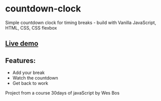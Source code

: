 # countdown-clock

Simple countdown clock for timing breaks - build with Vanilla JavaScript, HTML, CSS, CSS flexbox

## [Live demo](https://alexgooner12-countdown-clock.glitch.me/countdown%20clock)

## Features:
- Add your break
- Watch the countdown
- Get back to work

Project from a course 30days of javaScript by Wes Bos

